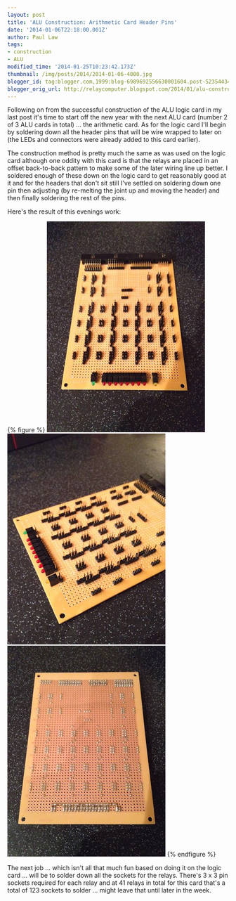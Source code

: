 ```yaml
---
layout: post
title: 'ALU Construction: Arithmetic Card Header Pins'
date: '2014-01-06T22:18:00.001Z'
author: Paul Law
tags:
- construction
- ALU
modified_time: '2014-01-25T10:23:42.173Z'
thumbnail: /img/posts/2014/2014-01-06-4000.jpg
blogger_id: tag:blogger.com,1999:blog-6989692556630001604.post-5235443485775221677
blogger_orig_url: http://relaycomputer.blogspot.com/2014/01/alu-construction-arithmetic-card-header.html
---
```


Following on from the successful construction of the ALU logic card in my last 
post it's time to start off the new year with the next ALU card (number 2 of 3 
ALU cards in total) ... the arithmetic card. As for the logic card I'll begin 
by soldering down all the header pins that will be wire wrapped to later on 
(the LEDs and connectors were already added to this card earlier).

The construction method is pretty much the same as was used on the logic 
card although one oddity with this card is that the relays are placed in an 
offset back-to-back pattern to make some of the later wiring line up better. I 
soldered enough of these down on the logic card to get reasonably good at it 
and for the headers that don't sit still I've settled on soldering down one 
pin then adjusting (by re-melting the joint up and moving the header) and then 
finally soldering the rest of the pins.

Here's the result of this 
evenings work:

{% figure %}
![ALU Arithmetic Card](/assets/img/posts/2014/2014-01-06-0000.jpg)
![ALU Arithmetic Card (closer up)](/assets/img/posts/2014/2014-01-06-0001.jpg)
![ALU Arithmetic Card (solder side)](/assets/img/posts/2014/2014-01-06-0002.jpg)
{% endfigure %}

The 
next job ... which isn't all that much fun based on doing it on the logic card 
... will be to solder down all the sockets for the relays. There's 3 x 3 pin 
sockets required for each relay and at 41 relays in total for this card that's 
a total of 123 sockets to solder ... might leave that until later in the week. 
